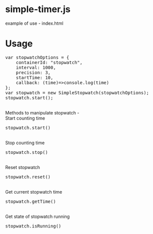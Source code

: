 # simple-timer.js

example of use - index.html

# Usage
<pre>
var stopwatchOptions = {
    containerId: "stopwatch",
    interval: 1000,
    precision: 3,
    startTime: 10,
    callback: (time)=>console.log(time)
};
var stopwatch = new SimpleStopwatch(stopwatchOptions);
stopwatch.start();
</pre>
</br>
Methods to manipulate stopwatch -
</br>
Start counting time
<pre>
stopwatch.start()
</pre>
</br>
Stop counting time
<pre>
stopwatch.stop()
</pre>
</br>
Reset stopwatch
<pre>
stopwatch.reset()
</pre>
</br>
Get current stopwatch time
<pre>
stopwatch.getTime()
</pre>
</br>
Get state of stopwatch running
<pre>
stopwatch.isRunning()
</pre>
